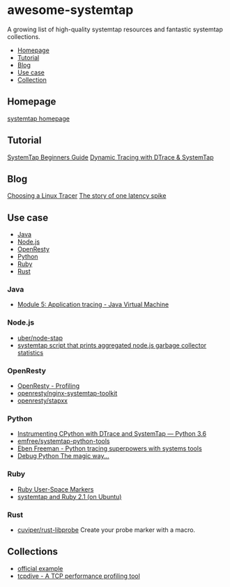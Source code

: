 # awesome-systemtap

A growing list of high-quality systemtap resources and fantastic systemtap collections.

* [Homepage](#homepage)
* [Tutorial](#tutorial)
* [Blog](#blog)
* [Use case](#use-case)
* [Collection](#collections)

## Homepage

[systemtap homepage](https://sourceware.org/systemtap/wiki/HomePage)

## Tutorial

[SystemTap Beginners Guide](https://sourceware.org/systemtap/SystemTap_Beginners_Guide/)
﻿[Dynamic Tracing with DTrace & SystemTap](http://myaut.github.io/dtrace-stap-book/index.html)
﻿
## Blog

[Choosing a Linux Tracer](http://www.brendangregg.com/blog/2015-07-08/choosing-a-linux-tracer.html)
[The story of one latency spike](https://http2.cloudflare.com/the-story-of-one-latency-spike/)

## Use case

* [Java](#java)
* [Node.js](#nodejs)
* [OpenResty](#openresty)
* [Python](#python)
* [Ruby](#ruby)
* [Rust](#rust)

### Java

* [Module 5: Application tracing - Java Virtual Machine](http://myaut.github.io/dtrace-stap-book/app/java.html)

### Node.js

* [uber/node-stap](https://github.com/uber/node-stap)
* [systemtap script that prints aggregated node.js garbage collector statistics](https://gist.github.com/bnoordhuis/4078925)

### OpenResty

* [OpenResty - Profiling](https://openresty.org/en/profiling.html)
* [openresty/nginx-systemtap-toolkit](https://github.com/openresty/nginx-systemtap-toolkit)
* [openresty/stapxx](https://github.com/openresty/stapxx)

### Python

* [Instrumenting CPython with DTrace and SystemTap — Python 3.6](https://docs.python.org/dev/howto/instrumentation.html)
* [emfree/systemtap-python-tools](https://github.com/emfree/systemtap-python-tools)
* [Eben Freeman - Python tracing superpowers with systems tools](https://speakerdeck.com/pybay2016/eben-freeman-python-tracing-superpowers-with-systems-tools)
* [Debug Python The magic way...](http://ocgxshkaw.bkt.clouddn.com/4%20%E3%80%8A%E7%94%A8%E9%AB%98%E9%AD%94%E7%9A%84%E5%A7%BF%E5%8A%BF%E8%B0%83%20python%20%E7%A8%8B%E5%BA%8F%E3%80%8B%E9%83%AD%E6%B5%A9%E5%B7%9D.pdf)

### Ruby

* [Ruby User-Space Markers](https://sourceware.org/systemtap/wiki/RubyMarker)
* [systemtap and Ruby 2.1 (on Ubuntu)](http://asquera.de/blog/2014-01-26/stap-and-ruby-2/)

### Rust

* [cuviper/rust-libprobe](https://github.com/cuviper/rust-libprobe) Create your probe marker with a macro.

## Collections

* [official example](https://sourceware.org/systemtap/examples/)
* [tcpdive - A TCP performance profiling tool](https://github.com/fastos/tcpdive)

